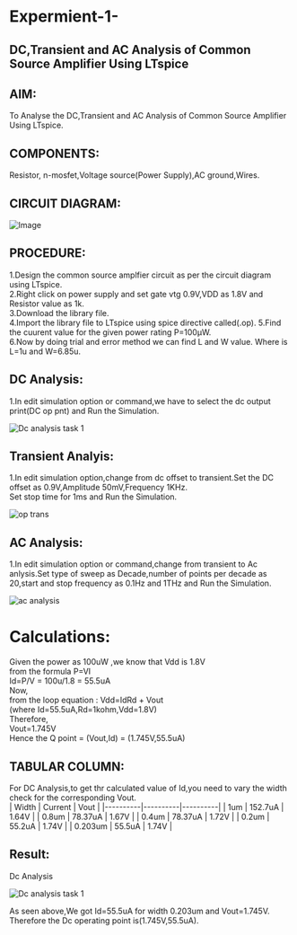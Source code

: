 # **Expermient-1-**  
## **DC,Transient and AC Analysis of Common Source Amplifier Using LTspice**  
## **AIM**:  
To Analyse the DC,Transient and AC Analysis of Common Source Amplifier Using LTspice.  
## **COMPONENTS**:  
Resistor, n-mosfet,Voltage source(Power Supply),AC ground,Wires.  
## **CIRCUIT DIAGRAM**:  
![Image](https://github.com/user-attachments/assets/b532a953-89db-425d-b885-72963173c5eb)  
## **PROCEDURE**:  
1.Design the common source amplfier circuit as per the circuit diagram using LTspice.  
2.Right click on power supply and set gate vtg 0.9V,VDD as 1.8V and Resistor value as 1k.  
3.Download the library file.  
4.Import the library file to LTspice using spice directive called(.op).
5.Find the cuurent value for the given power rating P=100µW.  
6.Now by doing trial and error method we can find L and W value. Where is L=1u and W=6.85u.  
## **DC Analysis**:  
1.In edit simulation option or command,we have to select the dc output print(DC op pnt) and Run the Simulation.    

![Dc analysis task 1](https://github.com/user-attachments/assets/c520c0aa-e6c6-475f-b606-191508b36fa8)  
## **Transient Analyis**:  
1.In edit simulation option,change from dc offset to transient.Set the DC offset as 0.9V,Amplitude 50mV,Frequency 1KHz.  
Set stop time for 1ms and Run the Simulation.  

![op trans](https://github.com/user-attachments/assets/f2e7e996-c8a4-4140-b884-0325cdff738f)  
## **AC Analysis**:  
1.In edit simulation option or command,change from transient to Ac anlysis.Set type of sweep as Decade,number of points per decade as 20,start and stop frequency as 0.1Hz and 1THz and Run the Simulation.  

![ac analysis](https://github.com/user-attachments/assets/81496881-1f19-446b-a245-d8659533b46f)  

# **Calculations**:  
Given the power as 100uW ,we know that Vdd is 1.8V  
from the formula P=VI  
Id=P/V = 100u/1.8 = 55.5uA  
Now,  
from the loop equation : Vdd=IdRd + Vout  
(where Id=55.5uA,Rd=1kohm,Vdd=1.8V)  
Therefore,  
Vout=1.745V  
Hence the Q point = (Vout,Id) = (1.745V,55.5uA)  

## TABULAR COLUMN:  
For DC Analysis,to get thr calculated value of Id,you need to vary the width check for the corresponding Vout.  
|  Width   |  Current |   Vout   |
|----------|----------|----------|
|    1um   |  152.7uA |   1.64V  |
|   0.8um  |  78.37uA |   1.67V  |
|   0.4um  |  78.37uA |   1.72V  |
|   0.2um  |  55.2uA  |   1.74V  |
|  0.203um |  55.5uA  |   1.74V  |  
## Result:  
Dc Analysis  

![Dc analysis task 1](https://github.com/user-attachments/assets/c520c0aa-e6c6-475f-b606-191508b36fa8)  

As seen above,We got Id=55.5uA for width 0.203um and Vout=1.745V.  
Therefore the Dc operating point is(1.745V,55.5uA).  



      



















